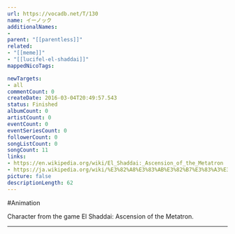 ```yaml
---
url: https://vocadb.net/T/130
name: イーノック
additionalNames: 
- 
parent: "[[parentless]]"
related:
- "[[meme]]"
- "[[lucifel-el-shaddai]]"
mappedNicoTags:

newTargets:
- all
commentCount: 0
createDate: 2016-03-04T20:49:57.543
status: Finished
albumCount: 0
artistCount: 0
eventCount: 0
eventSeriesCount: 0
followerCount: 0
songListCount: 0
songCount: 11
links: 
- https://en.wikipedia.org/wiki/El_Shaddai:_Ascension_of_the_Metatron
- https://ja.wikipedia.org/wiki/%E3%82%A8%E3%83%AB%E3%82%B7%E3%83%A3%E3%83%80%E3%82%A4
picture: false
descriptionLength: 62
---
```


#Animation

Character from the game El Shaddai: Ascension of the Metatron.

---

